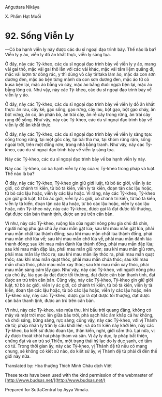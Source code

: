  

Aṅguttara Nikāya

X. Phẩm Hạt Muối

# 92\. Sống Viễn Ly

—Có ba hạnh viễn ly này được các du sĩ ngoại đạo trình bày. Thế nào là ba? Viễn ly y áo, viễn ly đồ ăn khất thực, viễn ly sàng tọa.

Ở đây, này các Tỷ-kheo, các du sĩ ngoại đạo trình bày về viễn ly y áo, mang vải gai thô, mặc vải gai thô lẫn với các vải khác, mặc vải tẩm liệm quăng đi, mặc vải lượm từ đồng rác, y thì dùng vỏ cây tiritaka làm áo, mặc da con sơn dương đen, mặc áo bện từng mảnh da con sơn dương đen, mặc áo từ cỏ kusa bện lại, mặc áo bằng vỏ cây, mặc áo bằng đuôi ngựa bện lại, mặc áo bằng lông cú. Như vậy, này các Tỷ-kheo, các du sĩ ngoại đạo trình bày về viễn ly y áo.

Ở đây, này các Tỷ-kheo, các du sĩ ngoại đạo trình bày về viễn ly đồ ăn khất thực: ăn rau, cây kê, gạo sống, gạo rừng, cây lau, bột gạo, bột gạo cháy, ăn bột vừng, ăn cỏ, ăn phân bò, ăn trái cây, ăn rễ cây trong rừng, ăn trái cây rụng để sống. Như vậy, này các Tỷ-kheo, các du sĩ ngoại đạo trình bày về viễn ly đồ ăn khất thực.

Ở đây, này các Tỷ-kheo, các du sĩ ngoại đạo trình bày về viễn ly sàng tọa: sống trong rừng, tại một gốc cây, tại bãi tha ma, tại khóm rừng rậm, sống ngoài trời, trên một đống rơm, trong nhà bằng tranh. Như vậy, này các Tỷ-kheo, các du sĩ ngoại đạo trình bày về viễn ly sàng tọa.

Này các Tỷ-kheo, các du sĩ ngoại đạo trình bày về ba hạnh viễn ly này.

Này các Tỷ-kheo, có ba hạnh viễn ly này của vị Tỷ-kheo trong pháp và luật. Thế nào là ba?

Ở đây, này các Tỷ-kheo, Tỷ-kheo gìn giữ giới luật, từ bỏ ác giới, viễn ly ác giới, có chánh tri kiến, từ bỏ tà kiến, viễn ly tà kiến, đoạn tận các lậu hoặc, từ bỏ các lậu hoặc, viễn ly các lậu hoặc. Vì rằng, này các Tỷ-kheo, Tỷ-kheo gìn giữ giới luật, từ bỏ ác giới, viễn ly ác giới, có chánh tri kiến, từ bỏ tà kiến, viễn ly tà kiến, đoạn tận các lậu hoặc, từ bỏ các lậu hoặc, viễn ly các lậu hoặc, nên Tỷ-kheo này, này các Tỷ-kheo, được gọi là đạt được tối thượng, đạt được căn bản thanh tịnh, được an trú trên căn bản.

Ví như, này các Tỷ-kheo, ruộng lúa của người nông phu gia chủ đã chín, người nông phu gia chủ ấy mau mắn gặt lúa; sau khi mau mắn gặt lúa, phải mau mắn chất lúa thành đống; sau khi mau mắn chất lúa thành đống, phải mau mắn chở lúa về; sau khi mau mắn chở lúa về, phải mau mắn đánh lúa thành đống; sau khi mau mắn đánh lúa thành đống, phải mau mắn đập lúa; sau khi mau mắn đập lúa, phải mau mắn giũ rơm; sau khi mau mắn giũ rơm, phải mau mắn lấy thóc ra; sau khi mau mắn lấy thóc ra, phải mau mắn quạt thóc; sau khi mau mắn quạt thóc, phải mau mắn chứa thóc; sau khi mau mắn chứa thóc, phải mau mắn xay thóc; sau khi mau mắn xay thóc, phải mau mắn sàng cám lấy gạo. Như vậy, này các Tỷ-kheo, với người nông phu gia chủ ấy, lúa gạo ấy đạt được tối thượng, đạt được căn bản thanh tịnh, đạt được an trú trên căn bản. Cũng vậy, này các Tỷ-kheo, Tỷ-kheo gìn giữ giới luật, từ bỏ ác giới, viễn ly ác giới, có chánh tri kiến, từ bỏ tà kiến, viễn ly tà kiến, đoạn tận các lậu hoặc, từ bỏ các lậu hoặc, viễn ly các lậu hoặc, nên Tỷ-kheo này, này các Tỷ-kheo, được gọi là đạt được tối thượng, đạt được căn bản thanh tịnh, được an trú trên căn bản.

Ví như, này các Tỷ-kheo, vào mùa thu, khi bầu trời quang đãng, không có mây và mặt trời mọc lên giữa bầu trời, phá sạch hắc ám khắp cả hư không, và chói sáng, bừng sáng, rực sáng; cũng vậy, này các Tỷ-kheo, với vị Thánh đệ tử; pháp nhãn ly trần ly cấu khởi lên; và do tri kiến này khởi lên, này các Tỷ-kheo, ba kiết sử được đoạn tận, thân kiến, nghi, giới cấm thủ. Lại nữa, vị ấy được thoát khỏi hai pháp tham và sân. Vị ấy ly dục, ly pháp bất thiện, chứng đạt và an trú sơ Thiền, một trạng thái hỷ lạc do ly dục sanh, có tầm có tứ. Trong thời gian ấy, này các Tỷ-kheo, vị Thánh đệ tử nếu có mạng chung, sẽ không có kiết sử nào, do kiết sử ấy, vị Thánh đệ tử phải đi đến thế giới này nữa.

Translated by: Hòa thượng Thích Minh Châu dịch Việt

These texts have been used with the kind permission of the webmaster of [http://www.budsas.net/](http://www.budsas.net/)

Prepared for SuttaCentral by Ayya Vimala.